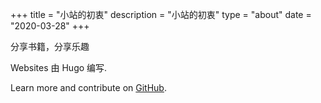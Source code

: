 +++
title = "小站的初衷"
description = "小站的初衷"
type = "about"
date = "2020-03-28"
+++

分享书籍，分享乐趣

Websites 由 Hugo 编写.

Learn more and contribute on [GitHub](https://github.com/gohugoio).



